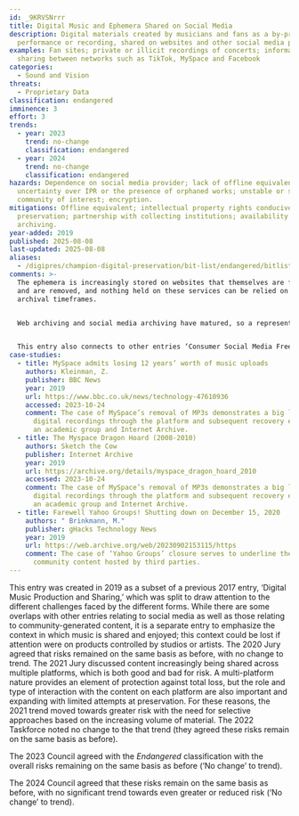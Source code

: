 ```yaml
---
id: _9KRVSNrrr
title: Digital Music and Ephemera Shared on Social Media
description: Digital materials created by musicians and fans as a by-product of
  performance or recording, shared on websites and other social media platforms.
examples: Fan sites; private or illicit recordings of concerts; informal music
  sharing between networks such as TikTok, MySpace and Facebook
categories:
  - Sound and Vision
threats:
  - Proprietary Data
classification: endangered
imminence: 3
effort: 3
trends:
  - year: 2023
    trend: no-change
    classification: endangered
  - year: 2024
    trend: no-change
    classification: endangered
hazards: Dependence on social media provider; lack of offline equivalent;
  uncertainty over IPR or the presence of orphaned works; unstable or small
  community of interest; encryption.
mitigations: Offline equivalent; intellectual property rights conducive to
  preservation; partnership with collecting institutions; availability to web
  archiving.
year-added: 2019
published: 2025-08-08
last-updated: 2025-08-08
aliases:
  - /digipres/champion-digital-preservation/bit-list/endangered/bitlist-digital-music-and-ephemera
comments: >-
  The ephemera is increasingly stored on websites that themselves are fragile
  and are removed, and nothing held on these services can be relied on in
  archival timeframes.


  Web archiving and social media archiving have matured, so a representative sample is probably readily available for particular countries which are more mature in their digital preservation activities as opposed to other countries which are not.


  This entry also connects to other entries ‘Consumer Social Media Free at the Point of Use,’ ‘Data Posted to Defunct or Little-used Social Media Platforms’. There are similarities in regard to increased uncertainty around major social media sites, such as X (previously Twitter), and the preservation risks associated with underlying social media preservation which has an impact on the digital objects that fall under this entry, however this entry draws attention to additional risks associated with preservation of the digital forms and contexts in which these materials are shared and enjoyed.
case-studies:
  - title: MySpace admits losing 12 years’ worth of music uploads
    authors: Kleinman, Z.
    publisher: BBC News
    year: 2019
    url: https://www.bbc.co.uk/news/technology-47610936
    accessed: 2023-10-24
    comment: The case of MySpace’s removal of MP3s demonstrates a big loss of shared
      digital recordings through the platform and subsequent recovery efforts by
      an academic group and Internet Archive.
  - title: The Myspace Dragon Hoard (2008-2010)
    authors: Sketch the Cow
    publisher: Internet Archive
    year: 2019
    url: https://archive.org/details/myspace_dragon_hoard_2010
    accessed: 2023-10-24
    comment: The case of MySpace’s removal of MP3s demonstrates a big loss of shared
      digital recordings through the platform and subsequent recovery efforts by
      an academic group and Internet Archive.
  - title: Farewell Yahoo Groups! Shutting down on December 15, 2020
    authors: " Brinkmann, M."
    publisher: gHacks Technology News
    year: 2019
    url: https://web.archive.org/web/20230902153115/https
    comment: The case of ‘Yahoo Groups’ closure serves to underline the fragility of
      community content hosted by third parties.
---
```

This entry was created in 2019 as a subset of a previous 2017 entry, ‘Digital Music Production and Sharing,’ which was split to draw attention to the different challenges faced by the different forms. While there are some overlaps with other entries relating to social media as well as those relating to community-generated content, it is a separate entry to emphasize the context in which music is shared and enjoyed; this context could be lost if attention were on products controlled by studios or artists. The 2020 Jury agreed that risks remained on the same basis as before, with no change to trend. The 2021 Jury discussed content increasingly being shared across multiple platforms, which is both good and bad for risk. A multi-platform nature provides an element of protection against total loss, but the role and type of interaction with the content on each platform are also important and expanding with limited attempts at preservation. For these reasons, the 2021 trend moved towards greater risk with the need for selective approaches based on the increasing volume of material. The 2022 Taskforce noted no change to the that trend (they agreed these risks remain on the same basis as before).

The 2023 Council agreed with the *Endangered* classification with the overall risks remaining on the same basis as before (‘No change’ to trend).

The 2024 Council agreed that these risks remain on the same basis as before, with no significant trend towards even greater or reduced risk (‘No change’ to trend).
